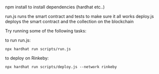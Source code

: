 npm install to install dependencies (hardhat etc..)

run.js runs the smart contract and tests to make sure it all works
deploy.js deploys the smart contract and the collection on the blockchain

Try running some of the following tasks:

to run run.js:

```shell
npx hardhat run scripts/run.js
```

to deploy on Rinkeby: 

```shell
npx hardhat run scripts/deploy.js --network rinkeby
```

